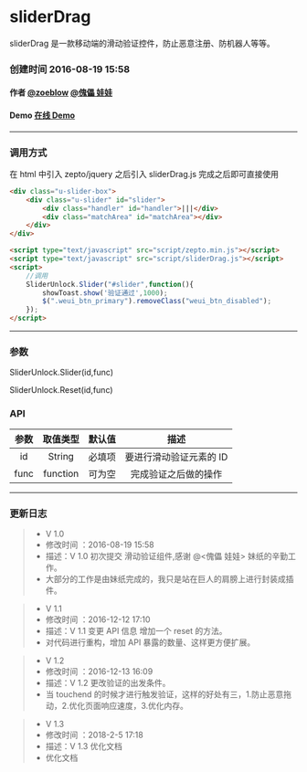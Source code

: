 # sliderDrag

sliderDrag 是一款移动端的滑动验证控件，防止恶意注册、防机器人等等。

### 创建时间 2016-08-19 15:58

#### 作者 [@zoeblow](https://github.com/zoeblow/) [@傀儡 娃娃](https://github.com/kuileiwawa)

#### Demo [在线 Demo](http://ifuyuan.wang/gitdemo/sliderDrag/index.html)

---

### 调用方式

在 html 中引入 zepto/jquery 之后引入 sliderDrag.js
完成之后即可直接使用

```html
<div class="u-slider-box">
    <div class="u-slider" id="slider">
        <div class="handler" id="handler">|||</div>
        <div class="matchArea" id="matchArea"></div>
    </div>
</div>

<script type="text/javascript" src="script/zepto.min.js"></script>
<script type="text/javascript" src="script/sliderDrag.js"></script>
<script>
    //调用
    SliderUnlock.Slider("#slider",function(){
        showToast.show('验证通过',1000);
        $(".weui_btn_primary").removeClass("weui_btn_disabled");
    });
</script>
```

---

### 参数

SliderUnlock.Slider(id,func)

SliderUnlock.Reset(id,func)

### API
| 参数 | 取值类型 | 默认值 |          描述           |
| :--: | :------: | :----: | :---------------------: |
|  id  |  String  | 必填项 | 要进行滑动验证元素的 ID |
| func | function | 可为空 |  完成验证之后做的操作   |

---


### 更新日志

> * V 1.0
> * 修改时间 ：2016-08-19 15:58
> * 描述：V 1.0 初次提交 滑动验证组件,感谢 @<傀儡 娃娃> 妹纸的辛勤工作。
> * 大部分的工作是由妹纸完成的，我只是站在巨人的肩膀上进行封装成插件。

> * V 1.1
> * 修改时间 ：2016-12-12 17:10
> * 描述：V 1.1 变更 API 信息 增加一个 reset 的方法。
> * 对代码进行重构，增加 API 暴露的数量、这样更方便扩展。

> * V 1.2
> * 修改时间 ：2016-12-13 16:09
> * 描述：V 1.2 更改验证的出发条件。
> * 当 touchend 的时候才进行触发验证，这样的好处有三，1.防止恶意拖动，2.优化页面响应速度，3.优化内存。

> * V 1.3
> * 修改时间 ：2018-2-5 17:18
> * 描述：V 1.3 优化文档
> * 优化文档
